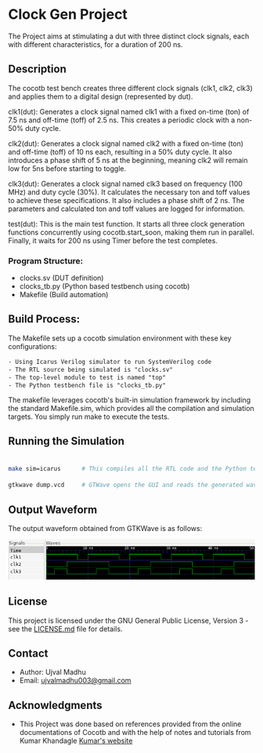 # Clock Gen Project

The Project aims at stimulating a dut with three distinct clock signals, each with different characteristics, for a duration of 200 ns. 


## Description

The cocotb test bench creates three different clock signals (clk1, clk2, clk3) and applies them to a digital design (represented by dut).

clk1(dut): Generates a clock signal named clk1 with a fixed on-time (ton) of 7.5 ns and off-time (toff) of 2.5 ns. This creates a periodic clock with a non-50% duty cycle.

clk2(dut): Generates a clock signal named clk2 with a fixed on-time (ton) and off-time (toff) of 10 ns each, resulting in a 50% duty cycle.  It also introduces a phase shift of 5 ns at the beginning, meaning clk2 will remain low for 5ns before starting to toggle.

clk3(dut): Generates a clock signal named clk3 based on frequency (100 MHz) and duty cycle (30%). It calculates the necessary ton and toff values to achieve these specifications. It also includes a phase shift of 2 ns. The parameters and calculated ton and toff values are logged for information.

test(dut): This is the main test function. It starts all three clock generation functions concurrently using cocotb.start_soon, making them run in parallel. Finally, it waits for 200 ns using Timer before the test completes.


### Program Structure:


- clocks.sv    (DUT definition)
- clocks_tb.py (Python based testbench using cocotb)
- Makefile     (Build automation)


## Build Process:

The Makefile sets up a cocotb simulation environment with these key configurations:

    - Using Icarus Verilog simulator to run SystemVerilog code
    - The RTL source being simulated is "clocks.sv"
    - The top-level module to test is named "top"
    - The Python testbench file is "clocks_tb.py"

The makefile leverages cocotb's built-in simulation framework by including the standard Makefile.sim, which provides all the compilation and simulation targets. You simply run make to execute the tests.

## Running the Simulation

```bash

make sim=icarus      # This compiles all the RTL code and the Python testbench and generates the dump.vcd waveform dump file

gtkwave dump.vcd     # GTWave opens the GUI and reads the generated waveform dump file

```
## Output Waveform

The output waveform obtained from GTKWave is as follows:
<p>
    <img = src = "./Clock_gen_Waveforms.png">
</p>

## License

This project is licensed under the GNU General Public License, Version 3 - see the [LICENSE.md](../LICENSE.md) file for details.

## Contact

- Author: Ujval Madhu
- Email: ujvalmadhu003@gmail.com

## Acknowledgments

- This Project was done based on references provided from the online documentations of Cocotb and with the help of notes and tutorials from Kumar Khandagle [Kumar's website](https://namaste-fpga.com/#/)